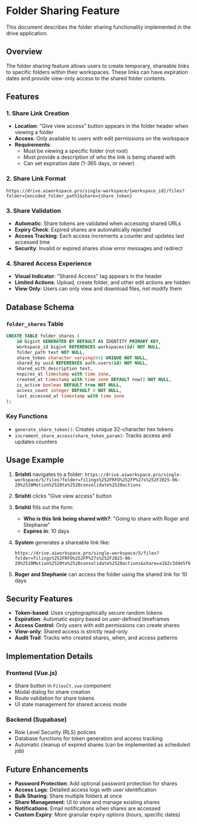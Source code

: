 # Folder Sharing Feature

This document describes the folder sharing functionality implemented in the drive application.

## Overview

The folder sharing feature allows users to create temporary, shareable links to specific folders within their workspaces. These links can have expiration dates and provide view-only access to the shared folder contents.

## Features

### 1. Share Link Creation
- **Location**: "Give view access" button appears in the folder header when viewing a folder
- **Access**: Only available to users with edit permissions on the workspace
- **Requirements**: 
  - Must be viewing a specific folder (not root)
  - Must provide a description of who the link is being shared with
  - Can set expiration date (1-365 days, or never)

### 2. Share Link Format
```
https://drive.aiworkspace.pro/single-workspace/{workspace_id}/files?folder={encoded_folder_path}&share={share_token}
```

### 3. Share Validation
- **Automatic**: Share tokens are validated when accessing shared URLs
- **Expiry Check**: Expired shares are automatically rejected
- **Access Tracking**: Each access increments a counter and updates last accessed time
- **Security**: Invalid or expired shares show error messages and redirect

### 4. Shared Access Experience
- **Visual Indicator**: "Shared Access" tag appears in the header
- **Limited Actions**: Upload, create folder, and other edit actions are hidden
- **View Only**: Users can only view and download files, not modify them

## Database Schema

### `folder_shares` Table
```sql
CREATE TABLE folder_shares (
    id bigint GENERATED BY DEFAULT AS IDENTITY PRIMARY KEY,
    workspace_id bigint REFERENCES workspaces(id) NOT NULL,
    folder_path text NOT NULL,
    share_token character varying(64) UNIQUE NOT NULL,
    shared_by uuid REFERENCES auth.users(id) NOT NULL,
    shared_with_description text,
    expires_at timestamp with time zone,
    created_at timestamp with time zone DEFAULT now() NOT NULL,
    is_active boolean DEFAULT true NOT NULL,
    access_count integer DEFAULT 0 NOT NULL,
    last_accessed_at timestamp with time zone
);
```

### Key Functions
- `generate_share_token()`: Creates unique 32-character hex tokens
- `increment_share_access(share_token_param)`: Tracks access and updates counters

## Usage Example

1. **Srishti** navigates to a folder: `https://drive.aiworkspace.pro/single-workspace/5/files?folder=filings%252FRFO%252FP%27s%252F2025-06-20%2520Motion%2520to%2520consolidate%2520actions`

2. **Srishti** clicks "Give view access" button

3. **Srishti** fills out the form:
   - **Who is this link being shared with?**: "Going to share with Roger and Stephanie"
   - **Expires in**: 10 days

4. **System** generates a shareable link like:
   ```
   https://drive.aiworkspace.pro/single-workspace/5/files?folder=filings%252FRFO%252FP%27s%252F2025-06-20%2520Motion%2520to%2520consolidate%2520actions&share=a1b2c3d4e5f6...
   ```

5. **Roger and Stephanie** can access the folder using the shared link for 10 days

## Security Features

- **Token-based**: Uses cryptographically secure random tokens
- **Expiration**: Automatic expiry based on user-defined timeframes
- **Access Control**: Only users with edit permissions can create shares
- **View-only**: Shared access is strictly read-only
- **Audit Trail**: Tracks who created shares, when, and access patterns

## Implementation Details

### Frontend (Vue.js)
- Share button in `FilesCt.vue` component
- Modal dialog for share creation
- Route validation for share tokens
- UI state management for shared access mode

### Backend (Supabase)
- Row Level Security (RLS) policies
- Database functions for token generation and access tracking
- Automatic cleanup of expired shares (can be implemented as scheduled job)

## Future Enhancements

- **Password Protection**: Add optional password protection for shares
- **Access Logs**: Detailed access logs with user identification
- **Bulk Sharing**: Share multiple folders at once
- **Share Management**: UI to view and manage existing shares
- **Notifications**: Email notifications when shares are accessed
- **Custom Expiry**: More granular expiry options (hours, specific dates)
